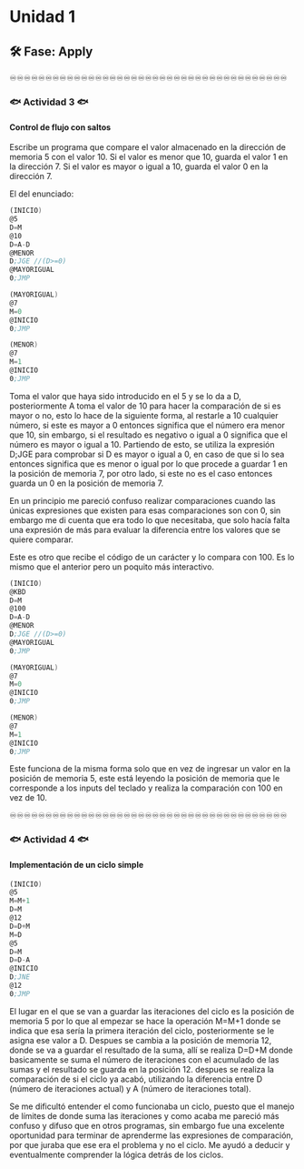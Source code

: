 # Unidad 1

## 🛠 Fase: Apply

♾️♾️♾️♾️♾️♾️♾️♾️♾️♾️♾️♾️♾️♾️♾️♾️♾️♾️♾️♾️♾️♾️♾️♾️♾️♾️♾️♾️♾️♾️♾️♾️♾️♾️♾️♾️♾️♾️♾️

### 🐟 Actividad 3 🐟 

#### __Control de flujo con saltos__

Escribe un programa que compare el valor almacenado en la dirección de memoria 5 con el valor 10. Si el valor es menor que 10, guarda el valor 1 en la dirección 7. Si el valor es mayor o igual a 10, guarda el valor 0 en la dirección 7.

El del enunciado:

```asm
(INICIO)
@5
D=M
@10
D=A-D
@MENOR
D;JGE //(D>=0)
@MAYORIGUAL
0;JMP

(MAYORIGUAL)
@7
M=0
@INICIO
0;JMP

(MENOR)
@7
M=1
@INICIO
0;JMP
```

Toma el valor que haya sido introducido en el 5 y se lo da a D, posteriormente A toma el valor de 10 para hacer la comparación de si es mayor o no, esto lo hace de la siguiente forma, al restarle a 10 cualquier número, si este es mayor a 0 entonces significa que el número era menor que 10, sin embargo, si el resultado es negativo o igual a 0 significa que el número es mayor o igual a 10. Partiendo de esto, se utiliza la expresión D;JGE para comprobar si D es mayor o igual a 0, en caso de que si lo sea entonces significa que es menor o igual por lo que procede a guardar 1 en la posición de memoria 7, por otro lado, si este no es el caso entonces guarda un 0 en la posición de memoria 7.

En un principio me pareció confuso realizar comparaciones cuando las únicas expresiones que existen para esas comparaciones son con 0, sin embargo me di cuenta que era todo lo que necesitaba, que solo hacía falta una expresión de más para evaluar la diferencia entre los valores que se quiere comparar.

Este es otro que recibe el código de un carácter y lo compara con 100. Es lo mismo que el anterior pero un poquito más interactivo.

```asm
(INICIO)
@KBD
D=M
@100
D=A-D
@MENOR
D;JGE //(D>=0)
@MAYORIGUAL
0;JMP

(MAYORIGUAL)
@7
M=0
@INICIO
0;JMP

(MENOR)
@7
M=1
@INICIO
0;JMP
```

Este funciona de la misma forma solo que en vez de ingresar un valor en la posición de memoria 5, este está leyendo la posición de memoria que le corresponde a los inputs del teclado y realiza la comparación con 100 en vez de 10.

♾️♾️♾️♾️♾️♾️♾️♾️♾️♾️♾️♾️♾️♾️♾️♾️♾️♾️♾️♾️♾️♾️♾️♾️♾️♾️♾️♾️♾️♾️♾️♾️♾️♾️♾️♾️♾️♾️♾️

### 🐟 Actividad 4 🐟 

#### __Implementación de un ciclo simple__

```asm
(INICIO)
@5
M=M+1
D=M
@12
D=D+M
M=D
@5
D=M
D=D-A
@INICIO
D;JNE
@12
0;JMP
```

El lugar en el que se van a guardar las iteraciones del ciclo es la posición de memoria 5 por lo que al empezar se hace la operación M=M+1 donde se indica que esa sería la primera iteración del ciclo, posteriormente se le asigna ese valor a D. Despues se cambia a la posición de memoria 12, donde se va a guardar el resultado de la suma, allí se realiza D=D+M donde basicamente se suma el número de iteraciones con el acumulado de las sumas y el resultado se guarda en la posición 12. despues se realiza la comparación de si el ciclo ya acabó, utilizando la diferencia entre D (número de iteraciones actual) y A (número de iteraciones total).

Se me dificultó entender el como funcionaba un ciclo, puesto que el manejo de límites de donde suma las iteraciones y como acaba me pareció más confuso y difuso que en otros programas, sin embargo fue una excelente oportunidad para terminar de aprenderme las expresiones de comparación, por que juraba que ese era el problema y no el ciclo. Me ayudó a deducir y eventualmente comprender la lógica detrás de los ciclos.
